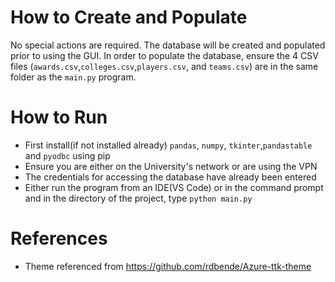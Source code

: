 
# How to Create and Populate
No special actions are required. The database will be created and populated prior to using the GUI. In order to populate the database, ensure the 4 CSV files (`awards.csv`,`colleges.csv`,`players.csv`, and `teams.csv`) are in the same folder as the `main.py` program.

# How to Run
- First install(if not installed already) `pandas`, `numpy`, `tkinter`,`pandastable` and `pyodbc` using pip
- Ensure you are either on the University's network or are using the VPN
- The credentials for accessing the database have already been entered
- Either run the program from an IDE(VS Code) or in the command prompt and in the directory of the project, type `python main.py`

# References
- Theme referenced from https://github.com/rdbende/Azure-ttk-theme

